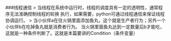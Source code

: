 ###线程通信
    > 当线程在系统中运行时，线程的调度具有一定的透明性，通常程序无法准确控制线程的轮换
      执行，如果需要，python可通过线程通信来保证线程协调运行。
    > 当小伙伴a在往火锅里面添加鱼丸，这个就是生产者行为；另外一个小伙伴b在吃掉鱼丸就是消费者行为。
      当火锅里面鱼丸达到一定数量后b才能吃，这就是一种条件判断了。这就是本篇要讲的Condition（条件变量）
